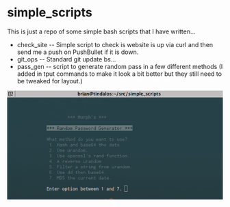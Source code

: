 # simple_scripts
This is just a repo of some simple bash scripts that I have written...

* check_site -- Simple script to check is website is up via curl and then send me a push on PushBullet if it is down.
* git_ops -- Standard git update bs...
* pass_gen -- script to generate random pass in a few different methods (I added in tput commands to make it look a bit better but they still need to be tweaked for layout.)

![pass_gen screenshot](./pass_gen.png "pass gen")
